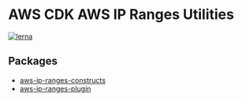 # AWS CDK AWS IP Ranges Utilities

[![lerna](https://img.shields.io/badge/maintained%20with-lerna-cc00ff.svg)](https://lerna.js.org/)

## Packages

- [aws-ip-ranges-constructs](./packages/constructs/README.md)
- [aws-ip-ranges-plugin](./packages/plugin/README.md)
